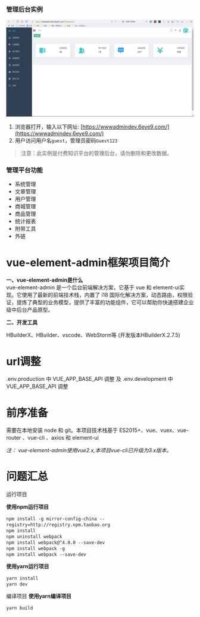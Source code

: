 ### 管理后台实例

![](./src/assets/admin-dashboard.png)

1. 浏览器打开，输入以下网址: [https://wwwadmindev.6eye9.com/](https://wwwadmindev.6eye9.com/)
2. 用户访问用户名`guest`，管理员密码`Guest123`
> 注意：此实例是付费知识平台的管理后台，请勿删除和更改数据。

### 管理平台功能

* 系统管理
* 文章管理
* 用户管理
* 商城管理
* 商品管理
* 统计报表
* 附带工具
* 外链

# vue-element-admin框架项目简介 
**一、vue-element-admin是什么**  
vue-element-admin 是一个后台前端解决方案，它基于 vue 和 element-ui实现。它使用了最新的前端技术栈，内置了 i18 国际化解决方案，动态路由，权限验证，提炼了典型的业务模型，提供了丰富的功能组件，它可以帮助你快速搭建企业级中后台产品原型。

**二、开发工具**  

HBuilderX、HBuilder、vscode、WebStorm等
(开发版本HBuilderX.2.7.5) 
  

# url调整
.env.production 中 VUE_APP_BASE_API 调整 及 .env.development 中 VUE_APP_BASE_API 调整  

# 前序准备
需要在本地安装 node 和 git。本项目技术栈基于 ES2015+、vue、vuex、vue-router 、vue-cli 、axios 和 element-ui  

*注： vue-element-admin使用vue2.x,本项目vue-cli已升级为3.x版本。*

# 问题汇总
运行项目

**使用npm运行项目** 
```
npm install -g mirror-config-china --registry=http://registry.npm.taobao.org  
npm install  
npm uninstall webpack  
npm install webpack@^4.0.0 --save-dev  
npm install webpack -g  
npm install webpack --save-dev  
```

**使用yarn运行项目**
```
yarn install  
yarn dev  

```
编译项目
**使用yarn编译项目**
```
yarn build

```




